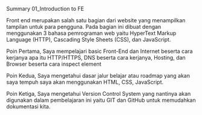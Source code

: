 Summary
01_Introduction to FE

Front end merupakan salah satu bagian dari website yang menampilkan tampilan untuk para pengguna. Pada bagian ini dibuat dengan menggunakan 3 bahasa pemrograman web yaitu HyperText Markup Language (HTTP), Cascading Style Sheets (CSS), dan JavaScript.

Poin Pertama, Saya mempelajari basic Front-End dan Internet beserta cara kerjanya apa itu HTTP/HTTPS, DNS beserta cara kerjanya, Hosting, dan Browser beserta cara inspect element

Poin Kedua, Saya mengetahui dasar jalur belajar atau roadmap yang akan saya tempuh saya akan menggunakan HTML, CSS, JavaScript.

Poin Ketiga, Saya mengetahui Version Control System yang nantinya akan digunakan dalam pembelajaran ini yaitu GIT dan GitHub untuk memudahkan dokumentasi kita.
